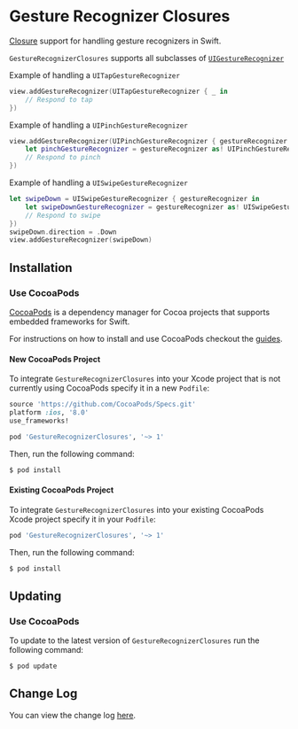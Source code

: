 # Gesture Recognizer Closures
[Closure](http://developer.apple.com/library/ios/documentation/Swift/Conceptual/Swift_Programming_Language/Closures.html) support for handling gesture recognizers in Swift.

`GestureRecognizerClosures` supports all subclasses of [`UIGestureRecognizer`](http://developer.apple.com/library/ios/documentation/UIKit/Reference/UIGestureRecognizer_Class/)

Example of handling a `UITapGestureRecognizer`
```Swift
view.addGestureRecognizer(UITapGestureRecognizer { _ in
    // Respond to tap
})
```
Example of handling a `UIPinchGestureRecognizer`
```Swift
view.addGestureRecognizer(UIPinchGestureRecognizer { gestureRecognizer in
    let pinchGestureRecognizer = gestureRecognizer as! UIPinchGestureRecognizer
    // Respond to pinch
})
```
Example of handling a `UISwipeGestureRecognizer`
```Swift
let swipeDown = UISwipeGestureRecognizer { gestureRecognizer in
    let swipeDownGestureRecognizer = gestureRecognizer as! UISwipeGestureRecognizer
    // Respond to swipe
})
swipeDown.direction = .Down
view.addGestureRecognizer(swipeDown)
```
## Installation

### Use CocoaPods

[CocoaPods](http://cocoapods.org/about) is a dependency manager for Cocoa projects that supports embedded frameworks for Swift.

For instructions on how to install and use CocoaPods checkout the [guides](http://guides.cocoapods.org/).

#### New CocoaPods Project
To integrate `GestureRecognizerClosures` into your Xcode project that is not currently using CocoaPods specify it in a new `Podfile`:

```ruby
source 'https://github.com/CocoaPods/Specs.git'
platform :ios, '8.0'
use_frameworks!

pod 'GestureRecognizerClosures', '~> 1'
```

Then, run the following command:

```bash
$ pod install
```
#### Existing CocoaPods Project
To integrate `GestureRecognizerClosures` into your existing CocoaPods Xcode project specify it in your `Podfile`:

```ruby
pod 'GestureRecognizerClosures', '~> 1'
```
Then, run the following command:
```bash
$ pod install
```

## Updating

### Use CocoaPods
To update to the latest version of `GestureRecognizerClosures` run the following command:

```bash
$ pod update
```

## Change Log
You can view the change log [here](http://github.com/marcbaldwin/GestureRecognizerClosures/blob/master/CHANGELOG.md).
